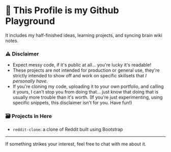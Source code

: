 # 🧪 This Profile is my Github Playground

It includes my half-finished ideas, learning projects, and syncing brain wiki notes.

### ⚠️ Disclaimer

- Expect messy code, if it's public at all... you're lucky it's readable!
- These projects are not intended for production or general use, they're strictly intended to show off and work on specific skillsets that *I personally have*.
- If you're cloning my code, uploading it to your own portfolio, and calling it yours, I can't stop you from doing that... just know that doing that is usually more trouble than it's worth. (If you're just experimenting, using specific snippets, this disclaimer isn't for you. Have fun!)

### 🗃️ Projects in Here

- `reddit-clone`: a clone of Reddit built using Bootstrap

---

If something strikes your interest, feel free to chat with me about it.
